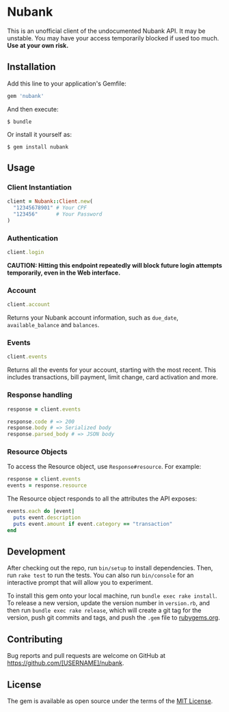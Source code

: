 # Nubank

This is an unofficial client of the undocumented Nubank API.
It may be unstable. You may have your access temporarily blocked if used too much.
**Use at your own risk.**

## Installation

Add this line to your application's Gemfile:

```ruby
gem 'nubank'
```

And then execute:

    $ bundle

Or install it yourself as:

    $ gem install nubank

## Usage

### Client Instantiation

```ruby
client = Nubank::Client.new(
  "12345678901" # Your CPF
  "123456"      # Your Password
)
```

### Authentication

```ruby
client.login
```

**CAUTION: Hitting this endpoint repeatedly will block future login attempts temporarily, even in the Web interface.**

### Account

```ruby
client.account
```

Returns your Nubank account information, such as `due_date`, `available_balance` and `balances`.

### Events

```ruby
client.events
```

Returns all the events for your account, starting with the most recent. This includes transactions, bill payment, limit change, card activation and more.

### Response handling

```ruby
response = client.events

response.code # => 200
response.body # => Serialized body
response.parsed_body # => JSON body
```

### Resource Objects

To access the Resource object, use `Response#resource`. For example:

```ruby
response = client.events
events = response.resource
```

The Resource object responds to all the attributes the API exposes:

```ruby
events.each do |event|
  puts event.description
  puts event.amount if event.category == "transaction"
end
```

## Development

After checking out the repo, run `bin/setup` to install dependencies. Then, run `rake test` to run the tests. You can also run `bin/console` for an interactive prompt that will allow you to experiment.

To install this gem onto your local machine, run `bundle exec rake install`. To release a new version, update the version number in `version.rb`, and then run `bundle exec rake release`, which will create a git tag for the version, push git commits and tags, and push the `.gem` file to [rubygems.org](https://rubygems.org).

## Contributing

Bug reports and pull requests are welcome on GitHub at https://github.com/[USERNAME]/nubank.

## License

The gem is available as open source under the terms of the [MIT License](https://opensource.org/licenses/MIT).
